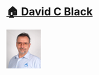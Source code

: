 # [🏠 David C Black](https://dcblack.github.io/index.html)

<meta http-equiv="refresh" content="10">
<meta property="og:title" content="David C Black">
<meta property="og:description" content="My homepage">
<meta property="og:image" content="https://dcblack.github.io/index.assets/dcblack.jpg">
<meta property="og:url" content="https://dcblack.github.io/index.html">

<img src="index.assets/dcblack.jpg" alt="dcblack" style="zoom:10%;" />
